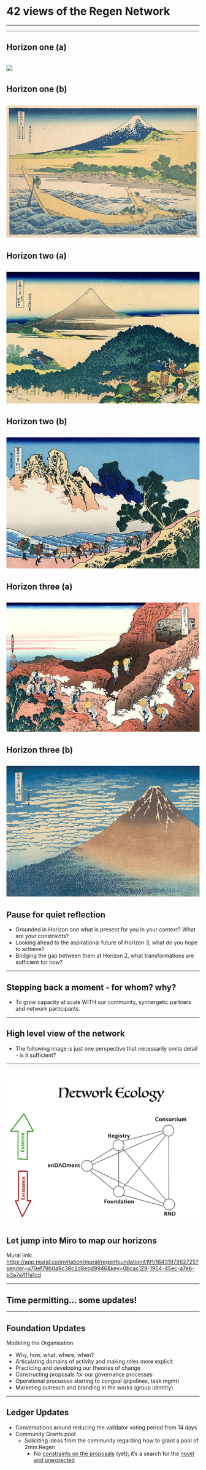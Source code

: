 # 42 views of the Regen Network
--- 


---
## Horizon one (a)
![](assets/Hokusai/1GreatWave.jpg)
---
## Horizon one (b)
![](assets/Hokusai/2TagoBay.jpg)
---
## Horizon two (a)
![](assets/Hokusai/3TheCoastOfSevenLeagesInKamakura.jpg)
---
## Horizon two (b)
![](assets/Hokusai/4TheBackOfTheFujiFromTheMinobuRiver.jpg)
---
## Horizon three (a)
![](assets/Hokusai/5ClimbingMtFuji.jpg)
---
## Horizon three (b)
![](assets/Hokusai/6FineWindClearMorning.jpg)
---
## Pause for quiet reflection
- Grounded in Horizon one what is present for you in your context? What are your constraints?
- Looking ahead to the aspirational future of Horizon 3, what do you hope to achieve?
- Bridging the gap between them at Horizon 2, what transformations are sufficient for now?
---
## Stepping back a moment - for whom? why?
- To grow capacity at scale WITH our community, synnergetic partners and network participants.
---
## High level view of the network
- The following image is just one perspective that necessarily omits detail - is it sufficient?
---
![](assets/NetworkEcology.jpg)
---
## Let jump into Miro to map our horizons

Mural link: https://app.mural.co/invitation/mural/regenfoundation4191/1643197962725?sender=u70ef79b0a9c38c2d8ebd9946&key=0bcac129-1954-45ec-a7eb-b3a7a411a1cd

---
## Time permitting... some updates!
---
## Foundation Updates
Modeling the Organisation
-   Why, how, what, where, when?
-   Articulating domains of activity and making roles more explicit
-   Practicing and developing our theories of change
-   Constructing proposals for our governance processes
-   Operational processes starting to congeal (pipelines, task mgmt)
-   Marketing outreach and branding in the works (group identity)

--- 

## Ledger Updates
- Conversations around reducing the validator voting period from 14 days
- Community Grants pool
	- Soliciting ideas from the community regarding how to grant a pool of 2mm Regen
		- No [constraints on the proposals](https://forum.regen.network/t/community-grants/267/2) (yet); it’s a search for the [novel and unexpected](https://forum.regen.network/t/community-pool-grant-ideas/294)

